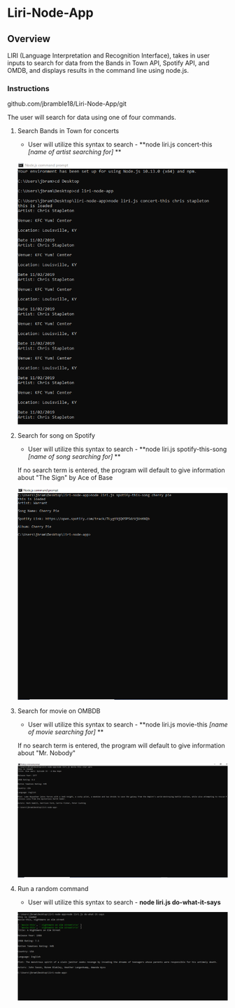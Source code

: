 # Liri-Node-App

## Overview

LIRI (Language Interpretation and Recognition Interface), takes in user inputs to search for data from the Bands in Town API, Spotify API, and OMDB, and displays results in the command line using node.js.

### Instructions

github.com/jbramble18/Liri-Node-App/git

The user will search for data using one of four commands.

1. Search Bands in Town for concerts 
    * User will utilize this syntax to search - **node liri.js concert-this *[name of artist searching for]* **

    ![screenshot of concert-this](./images/screenshots.PNG)

2. Search for song on Spotify
    * User will utilize this syntax to search - **node liri.js spotify-this-song *[name of song searching for]* **
    
    If no search term is entered, the program will default to give information about "The Sign" by Ace of Base

    ![screenshot of spotify-this-song](./images/screenshot-spotify-cherry-pie.PNG)

3. Search for movie on OMBDB
    * User will utilize this syntax to search - **node liri.js movie-this *[name of movie searching for]* **
    
    If no search term is entered, the program will default to give information about "Mr. Nobody"

    ![screenshot of moive-this](./images/screenshot-omdb-star-wars.PNG)

4. Run a random command
    * User will utilize this syntax to search - **node liri.js do-what-it-says**

    ![screenshot of random](./images/random-with-different-command.PNG)
    
    
